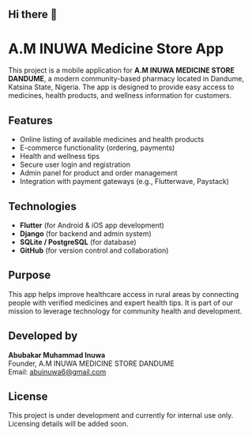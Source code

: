 ## Hi there 👋
# A.M INUWA Medicine Store App

This project is a mobile application for **A.M INUWA MEDICINE STORE DANDUME**, a modern community-based pharmacy located in Dandume, Katsina State, Nigeria. The app is designed to provide easy access to medicines, health products, and wellness information for customers.

## Features

- Online listing of available medicines and health products
- E-commerce functionality (ordering, payments)
- Health and wellness tips
- Secure user login and registration
- Admin panel for product and order management
- Integration with payment gateways (e.g., Flutterwave, Paystack)

## Technologies

- **Flutter** (for Android & iOS app development)
- **Django** (for backend and admin system)
- **SQLite / PostgreSQL** (for database)
- **GitHub** (for version control and collaboration)

## Purpose

This app helps improve healthcare access in rural areas by connecting people with verified medicines and expert health tips. It is part of our mission to leverage technology for community health and development.

## Developed by

**Abubakar Muhammad Inuwa**  
Founder, A.M INUWA MEDICINE STORE DANDUME  
Email: abuinuwa6@gmail.com

## License

This project is under development and currently for internal use only. Licensing details will be added soon.
<!--
**Abuinuwa6/Abuinuwa6** is a ✨ _special_ ✨ repository because its `README.md` (this file) appears on your GitHub profile.

Here are some ideas to get you started:

- 🔭 I’m currently working on ...
- 🌱 I’m currently learning ...
- 👯 I’m looking to collaborate on ...
- 🤔 I’m looking for help with ...
- 💬 Ask me about ...
- 📫 How to reach me: ...
- 😄 Pronouns: ...
- ⚡ Fun fact: ...
-->
